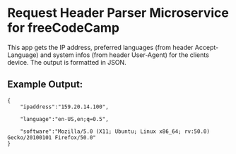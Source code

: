 Request Header Parser Microservice for freeCodeCamp
=================

This app gets the IP address, preferred languages (from header Accept-Language)
and system infos (from header User-Agent) for the clients device. The output is formatted in JSON.

Example Output:
------------


    {
        "ipaddress":"159.20.14.100",

        "language":"en-US,en;q=0.5",

        "software":"Mozilla/5.0 (X11; Ubuntu; Linux x86_64; rv:50.0) Gecko/20100101 Firefox/50.0"
    }



